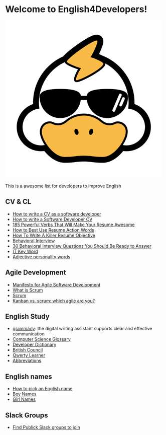 # Welcome to English4Developers!

![](images/eleduck_logo.png)

This is a awesome list for developers to improve English


## CV & CL

* [How to write a CV as a software developer](https://learnitmyway.medium.com/how-to-write-a-cv-as-a-software-developer-8841a79f8458)
* [How to write a Software Developer CV](https://www.wearedevelopers.com/magazine/quick-guide-how-to-write-a-software-developer-cv)
* [185 Powerful Verbs That Will Make Your Resume Awesome](https://www.themuse.com/advice/185-powerful-verbs-that-will-make-your-resume-awesome)
* [How to Best Use Resume Action Words](https://business.tutsplus.com/articles/resume-action-words-and-powerful-verbs--cms-28829)
* [How To Write A Killer Resume Objective](https://theinterviewguys.com/objective-for-resume/)
* [Behavioral Interview](https://www.grammarly.com/blog/behavioral-interview-questions-and-answers/)
* [30 Behavioral Interview Questions You Should Be Ready to Answer](https://www.themuse.com/advice/30-behavioral-interview-questions-you-should-be-ready-to-answer)
* [IT Key Word](https://wmich.edu/sites/default/files/attachments/u86/2013/IT%20Keywords.pdf)
* [Adjective personality words](https://www.monster.ca/career-advice/article/50-personality-traits-for-the-workplace-canada)


## Agile Development

* [Manifesto for Agile Software Development](http://www.scrummanifesto.org/)
* [What is Scrum](https://www.scrum.org/resources/what-is-scrum)
* [Scrum](https://www.atlassian.com/agile/scrum)
* [Kanban vs. scrum: which agile are you?](https://www.atlassian.com/agile/kanban/kanban-vs-scrum)


## English Study

* [grammarly](https://www.grammarly.com/): the digital writing assistant supports clear and effective communication
* [Computer Science Glossary](https://github.com/JuanitoFatas/Computer-Science-Glossary/blob/master/dict.textile)
* [Developer Dictionary](https://github.com/dephraiim/awesome-developer-dictionary)
* [British Council](https://learnenglish.britishcouncil.org/)
* [Qwerty Learner](https://kaiyiwing.github.io/qwerty-learner/)
* [Abbreviations](abbreviations.md)


## English names

* [How to pick an English name](How-to-pick-an-English-name.md)
* [Boy Names](https://www.verywellfamily.com/top-1000-baby-boy-names-2757618)
* [Girl Names](https://www.verywellfamily.com/top-1000-baby-girl-names-2757832)

## Slack Groups

* [Find Publick Slack groups to join](https://slofile.com/)

